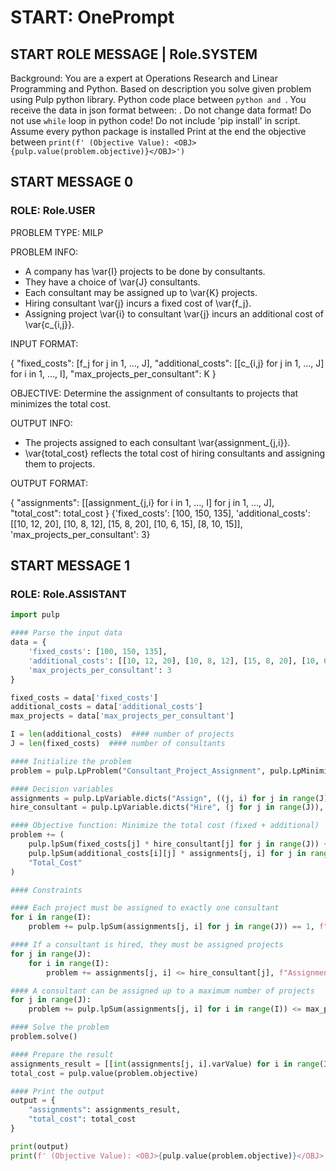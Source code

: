 # START: OnePrompt 
## START ROLE MESSAGE | Role.SYSTEM 
Background: You are a expert at Operations Research and Linear Programming and Python. Based on description you solve given problem using Pulp python library. Python code place between ```python and ```. You receive the data in json format between: <DATA></DATA>. Do not change data format! Do not use `while` loop in python code! Do not include 'pip install' in script. Assume every python package is installed Print at the end the objective between <OBJ></OBJ> `print(f' (Objective Value): <OBJ>{pulp.value(problem.objective)}</OBJ>')`  
## START MESSAGE 0 
### ROLE: Role.USER
<DESCRIPTION>
PROBLEM TYPE: MILP

PROBLEM INFO:

- A company has \var{I} projects to be done by consultants.
- They have a choice of \var{J} consultants.
- Each consultant may be assigned up to \var{K} projects. 
- Hiring consultant \var{j} incurs a fixed cost of \var{f_j}.
- Assigning project \var{i} to consultant \var{j} incurs an additional cost of \var{c_{i,j}}.

INPUT FORMAT: 

{
    "fixed_costs": [f_j for j in 1, ..., J],
    "additional_costs": [[c_{i,j} for j in 1, ..., J] for i in 1, ..., I],
    "max_projects_per_consultant": K
}

OBJECTIVE: Determine the assignment of consultants to projects that minimizes the total cost.

OUTPUT INFO:

- The projects assigned to each consultant \var{assignment_{j,i}}.
- \var{total_cost} reflects the total cost of hiring consultants and assigning them to projects.

OUTPUT FORMAT:

{
    "assignments": [[assignment_{j,i} for i in 1, ..., I] for j in 1, ..., J],
    "total_cost": total_cost
}
</DESCRIPTION>
<DATA>
{'fixed_costs': [100, 150, 135], 'additional_costs': [[10, 12, 20], [10, 8, 12], [15, 8, 20], [10, 6, 15], [8, 10, 15]], 'max_projects_per_consultant': 3}</DATA>


## START MESSAGE 1 
### ROLE: Role.ASSISTANT
```python
import pulp

#### Parse the input data
data = {
    'fixed_costs': [100, 150, 135],
    'additional_costs': [[10, 12, 20], [10, 8, 12], [15, 8, 20], [10, 6, 15], [8, 10, 15]],
    'max_projects_per_consultant': 3
}

fixed_costs = data['fixed_costs']
additional_costs = data['additional_costs']
max_projects = data['max_projects_per_consultant']

I = len(additional_costs)  #### number of projects
J = len(fixed_costs)  #### number of consultants

#### Initialize the problem
problem = pulp.LpProblem("Consultant_Project_Assignment", pulp.LpMinimize)

#### Decision variables
assignments = pulp.LpVariable.dicts("Assign", ((j, i) for j in range(J) for i in range(I)), cat='Binary')
hire_consultant = pulp.LpVariable.dicts("Hire", (j for j in range(J)), cat='Binary')

#### Objective function: Minimize the total cost (fixed + additional)
problem += (
    pulp.lpSum(fixed_costs[j] * hire_consultant[j] for j in range(J)) +
    pulp.lpSum(additional_costs[i][j] * assignments[j, i] for j in range(J) for i in range(I)),
    "Total_Cost"
)

#### Constraints

#### Each project must be assigned to exactly one consultant
for i in range(I):
    problem += pulp.lpSum(assignments[j, i] for j in range(J)) == 1, f"Project_{i}_assignment"

#### If a consultant is hired, they must be assigned projects
for j in range(J):
    for i in range(I):
        problem += assignments[j, i] <= hire_consultant[j], f"Assignment_possible_for_{j}_{i}"

#### A consultant can be assigned up to a maximum number of projects
for j in range(J):
    problem += pulp.lpSum(assignments[j, i] for i in range(I)) <= max_projects * hire_consultant[j], f"Max_projects_{j}"

#### Solve the problem
problem.solve()

#### Prepare the result
assignments_result = [[int(assignments[j, i].varValue) for i in range(I)] for j in range(J)]
total_cost = pulp.value(problem.objective)

#### Print the output
output = {
    "assignments": assignments_result,
    "total_cost": total_cost
}

print(output)
print(f' (Objective Value): <OBJ>{pulp.value(problem.objective)}</OBJ>')
```

